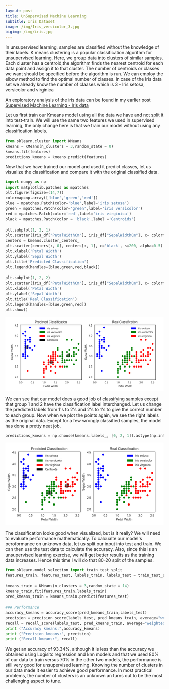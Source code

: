 ```yaml
---
layout: post
title: UnSupervised Machine Learning
subtitle: Iris Dataset
image: /img/Iris_versicolor_3.jpg
bigimg: /img/iris.jpg
---
```


<p> In unsupervised learning, samples are classified without the knowledge of their labels. K means clustering is a popular 
classification algorithm for unsupervised learning. Here, we group data into clusters of similar samples. Each cluster has a
centroid,the algorithm finds the nearest centroid for each data point and assign it to that cluster. The number of centroids or 
classes we want should be specified before the algorithm is run. We can employ the elbow method to find the optimal number of classes.
In case of the Iris data set we already know the number of claases which is 3 - Iris setosa, versicolor and virginica</p>

An exploratory analysis of the iris data can be found in my earlier post [Supervised Machine Learning - Iris data](https://raw.githubusercontent.com/preetihemant/preetihemant.github.io/master/_posts/2017-10-29-iris-supervised.md)

<p> Let us first train our Kmeans model using all the data we have and not split it into test-train. We will use the same two features we used in supervised learning, the only change here is that we train our model without using any classification labels. </p>

```python
from sklearn.cluster import KMeans
kmeans = KMeans(n_clusters = 3,random_state = 0)
kmeans.fit(features)
predictions_kmeans = kmeans.predict(features)
```

<p> Now that we have trained our model and used it predict classes, let us visualize the classification and compare it with the original classified data.</p>

```python
import numpy as np
import matplotlib.patches as mpatches
plt.figure(figsize=(14,7))
colormap=np.array(['blue','green','red'])
blue = mpatches.Patch(color='blue',label='iris setosa')
green = mpatches.Patch(color='green',label='iris versicolor')
red = mpatches.Patch(color='red',label='iris virginica')
black = mpatches.Patch(color = 'black',label ='Centroids')

plt.subplot(1, 2, 1)
plt.scatter(iris_df["PetalWidthCm"], iris_df["SepalWidthCm"], c= colormap[predictions_kmeans], s=40)
centers = kmeans.cluster_centers_
plt.scatter(centers[:, 0], centers[:, 1], c='black', s=200, alpha=0.5)
plt.xlabel('Petal Width')
plt.ylabel('Sepal Width')
plt.title('Predicted Classification')
plt.legend(handles=[blue,green,red,black])

plt.subplot(1, 2, 2)
plt.scatter(iris_df["PetalWidthCm"], iris_df["SepalWidthCm"], c= colormap[iris_df["Group"]], s=40)
plt.xlabel('Petal Width')
plt.ylabel('Sepal Width')
plt.title('Real Classification')
plt.legend(handles=[blue,green,red])
plt.show()
```

![Predicted classes 1](/img/unsup_class_1.png)
<p> We can see that our model does a good job of classifying samples except that group 1 and 2 have the classification label interchanged. Let us change the predicted labels from 1's to 2's and 2's to 1's to give the correct number to each group. Now when we plot the points again, we see the right labels as the original data. Except for a few wrongly classified samples, the model has done a pretty neat job. </p>

```python
predictions_kmeans = np.choose(kmeans.labels_, [0, 2, 1]).astype(np.int64)
```

![Predicted classes 2](/img/unsup_class_2.png)

<p> The classification looks good when visualized, but is it really? We will need to evaluate performance mathematically. To calcualte our model's peroformance on unknown data, let us split our input into test and train. We can then use the test data to calculate the accuracy. Also, since this is an unsupervised learning exercise, we will get better results as the training data increases. Hence this time I will do that 80-20 split of the samples. </p>

```python
from sklearn.model_selection import train_test_split
features_train, features_test, labels_train, labels_test = train_test_split(features, labels, test_size=0.20, random_state=14)

kmeans_train = KMeans(n_clusters = 3,random_state = 14)
kmeans_train.fit(features_train,labels_train)
pred_kmeans_train = kmeans_train.predict(features_test)

### Performance
accuracy_kmeans = accuracy_score(pred_kmeans_train,labels_test)
precision = precision_score(labels_test, pred_kmeans_train, average="weighted")
recall = recall_score(labels_test, pred_kmeans_train, average="weighted")
print ("Accuracy kmeans:",accuracy_kmeans)
print ("Precision kmeans:", precision) 
print ("Recall kmeans:", recall) 
```

<p>We get an accuracy of 93.34%, although it is less than the accuracy we obtained using Logisitc regression and knn models and that we used 80% of our data to train versus 70% in the other two models, the performance is still very good for unsupervised learning.
Knowing the number of clusters in our data made it easier to achieve good performance. In most practical problems, the number of clusters is an unknown an turns out to be the most challenging aspect to tune. </p>










